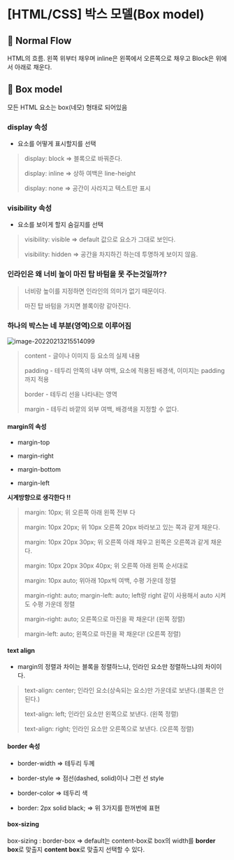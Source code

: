 # [HTML/CSS] 박스 모델(Box model)

## 📌 Normal Flow

HTML의 흐름. 왼쪽 위부터 채우며 inline은 왼쪽에서 오른쪽으로 채우고 Block은 위에서 아래로 채운다.

## 📌 Box model

모든 HTML 요소는 box(네모) 형태로 되어있음

### display 속성

- 요소를 어떻게 표시할지를 선택

>display: block => 블록으로 바꿔준다.
>
>display: inline => 상하 여백은 line-height
>
>display: none => 공간이 사라지고 텍스트만 표시

### visibility 속성

- 요소를 보이게 할지 숨길지를 선택

>visibility: visible => default 값으로 요소가 그대로 보인다.
>
>visibility: hidden => 공간을 차지하긴 하는데 투명하게 보이지 않음.

### 인라인은 왜 너비 높이 마진 탑 바텀을 못 주는것일까??

>너비랑 높이를 지정하면 인라인의 의미가 없기 때문이다.
>
>마진 탑 바텀을 가지면 블록이랑 같아진다.
>

### 하나의 박스는 네 부분(영역)으로 이루어짐

![image-20220213215514099](css_box_model.assets/image-20220213215514099.png)

>content - 글이나 이미지 등 요소의 실제 내용
>
>padding - 테두리 안쪽의 내부 여백, 요소에 적용된 배경색, 이미지는 padding까지 적용
>
>border - 테두리 선을 나타내는 영역
>
>margin - 테두리 바깥의 외부 여백, 배경색을 지정할 수 없다.

#### margin의 속성

- margin-top

- margin-right

- margin-bottom

- margin-left

**시계방향으로 생각한다 !!**

>margin: 10px; 위 오른쪽 아래 왼쪽 전부 다
>
>margin: 10px 20px; 위 10px 오른쪽 20px 바라보고 있는 쪽과 같게 채운다.
>
>margin: 10px 20px 30px; 위 오른쪽 아래 채우고 왼쪽은 오른쪽과 같게 채운다.
>
>margin: 10px 20px 30px 40px; 위 오른쪽 아래 왼쪽 순서대로
>
>margin: 10px auto; 위아래 10px씩 여백, 수평 가운데 정렬 
>
>margin-right: auto; margin-left: auto; left랑 right 같이 사용해서 auto 시켜도 수평 가운데 정렬
>
>margin-right: auto; 오른쪽으로 마진을 꽉 채운다! (왼쪽 정렬)
>
>margin-left: auto; 왼쪽으로 마진을 꽉 채운다! (오른쪽 정렬)

#### text align

- margin의 정렬과 차이는 블록을 정렬하느냐, 인라인 요소만 정렬하느냐의 차이이다.

>text-align: center; 인라인 요소(상속되는 요소)만 가운데로 보낸다.(블록은 안 된다.)
>
>text-align: left; 인라인 요소만 왼쪽으로 보낸다. (왼쪽 정렬)
>
>text-align: right; 인라인 요소만 오른쪽으로 보낸다. (오른쪽 정렬)

#### border 속성

- border-width => 테두리 두께

- border-style => 점선(dashed, solid)이나 그런 선 style

- border-color => 테두리 색

- border: 2px solid black; => 위 3가지를 한꺼번에 표현

#### box-sizing

box-sizing : border-box => default는 content-box로 box의 width를 **border box**로 맞출지 **content box**로 맞출지 선택할 수 있다.

